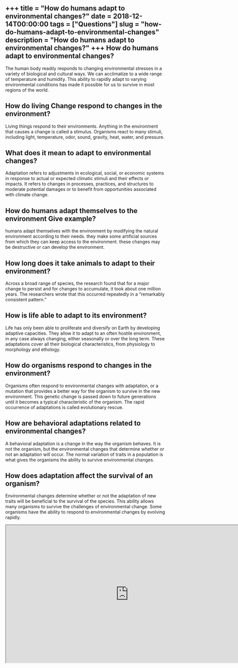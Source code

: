 +++
title = "How do humans adapt to environmental changes?"
date = 2018-12-14T00:00:00
tags = ["Questions"]
slug = "how-do-humans-adapt-to-environmental-changes"
description = "How do humans adapt to environmental changes?"
+++
How do humans adapt to environmental changes?
---------------------------------------------

The human body readily responds to changing environmental stresses in a variety of biological and cultural ways. We can acclimatize to a wide range of temperature and humidity. This ability to rapidly adapt to varying environmental conditions has made it possible for us to survive in most regions of the world.

How do living Change respond to changes in the environment?
-----------------------------------------------------------

Living things respond to their environments. Anything in the environment that causes a change is called a stimulus. Organisms react to many stimuli, including light, temperature, odor, sound, gravity, heat, water, and pressure.

What does it mean to adapt to environmental changes?
----------------------------------------------------

Adaptation refers to adjustments in ecological, social, or economic systems in response to actual or expected climatic stimuli and their effects or impacts. It refers to changes in processes, practices, and structures to moderate potential damages or to benefit from opportunities associated with climate change.

How do humans adapt themselves to the environment Give example?
---------------------------------------------------------------

humans adapt themselves with the environment by modifying the natural environment according to their needs. they make some artificial sources from which they can keep access to the environment. these changes may be destructive or can develop the environment.

How long does it take animals to adapt to their environment?
------------------------------------------------------------

Across a broad range of species, the research found that for a major change to persist and for changes to accumulate, it took about one million years. The researchers wrote that this occurred repeatedly in a “remarkably consistent pattern.”

How is life able to adapt to its environment?
---------------------------------------------

Life has only been able to proliferate and diversify on Earth by developing adaptive capacities. They allow it to adapt to an often hostile environment, in any case always changing, either seasonally or over the long term. These adaptations cover all their biological characteristics, from physiology to morphology and ethology.

How do organisms respond to changes in the environment?
-------------------------------------------------------

Organisms often respond to environmental changes with adaptation, or a mutation that provides a better way for the organism to survive in the new environment. This genetic change is passed down to future generations until it becomes a typical characteristic of the organism. The rapid occurrence of adaptations is called evolutionary rescue.

How are behavioral adaptations related to environmental changes?
----------------------------------------------------------------

A behavioral adaptation is a change in the way the organism behaves. It is not the organism, but the environmental changes that determine whether or not an adaptation will occur. The normal variation of traits in a population is what gives the organisms the ability to survive environmental changes.

How does adaptation affect the survival of an organism?
-------------------------------------------------------

Environmental changes determine whether or not the adaptation of new traits will be beneficial to the survival of the species. This ability allows many organisms to survive the challenges of environmental change. Some organisms have the ability to respond to environmental changes by evolving rapidly.

<iframe allow="accelerometer; autoplay; clipboard-write; encrypted-media; gyroscope; picture-in-picture" allowfullscreen="" class="__youtube_prefs__  epyt-is-override  no-lazyload" data-no-lazy="1" data-origheight="433" data-origwidth="770" data-skipgform_ajax_framebjll="" height="433" id="_ytid_23512" loading="lazy" src="https://www.youtube.com/embed/xDSFlRunlrU?enablejsapi=1&autoplay=0&cc_load_policy=0&cc_lang_pref=&iv_load_policy=1&loop=0&modestbranding=0&rel=1&fs=1&playsinline=0&autohide=2&theme=dark&color=red&controls=1&" title="YouTube player" width="770"></iframe>